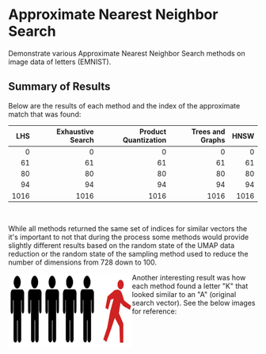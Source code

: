 # Approximate Nearest Neighbor Search

Demonstrate various Approximate Nearest Neighbor Search methods on image data of letters (EMNIST).

## Summary of Results

Below are the results of each method and the index of the approximate match that was found:

|   LHS |   Exhaustive Search |   Product Quantization |   Trees and Graphs |   HNSW |
|------:|-------------------:|-----------------------:|-------------------:|-------:|
|     0 |                  0 |                      0 |                  0 |      0 |
|    61 |                 61 |                     61 |                 61 |     61 |
|    80 |                 80 |                     80 |                 80 |     80 |
|    94 |                 94 |                     94 |                 94 |     94 |
|  1016 |               1016 |                   1016 |               1016 |   1016 |

<br />

While all methods returned the same set of indices for similar vectors the it's important to not that during the process some methods would provide slightly different results based on the random state of the UMAP data reduction or the random state of the sampling method used to reduce the number of dimensions from 728 down to 100.

<img align="left" width="250" height="150" src="https://github.com/coryroyce/code_assignments/blob/main/211106_Customer_Chrurn_Article/Customer_Churn_Pic.png">

Another interesting result was how each method found a letter "K" that looked similar to an "A" (original search vector). See the below images for reference: 




<br /> <br /> <br />
